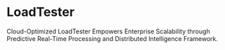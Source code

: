 # LoadTester
Cloud-Optimized LoadTester Empowers Enterprise Scalability through Predictive Real-Time Processing and Distributed Intelligence Framework.
